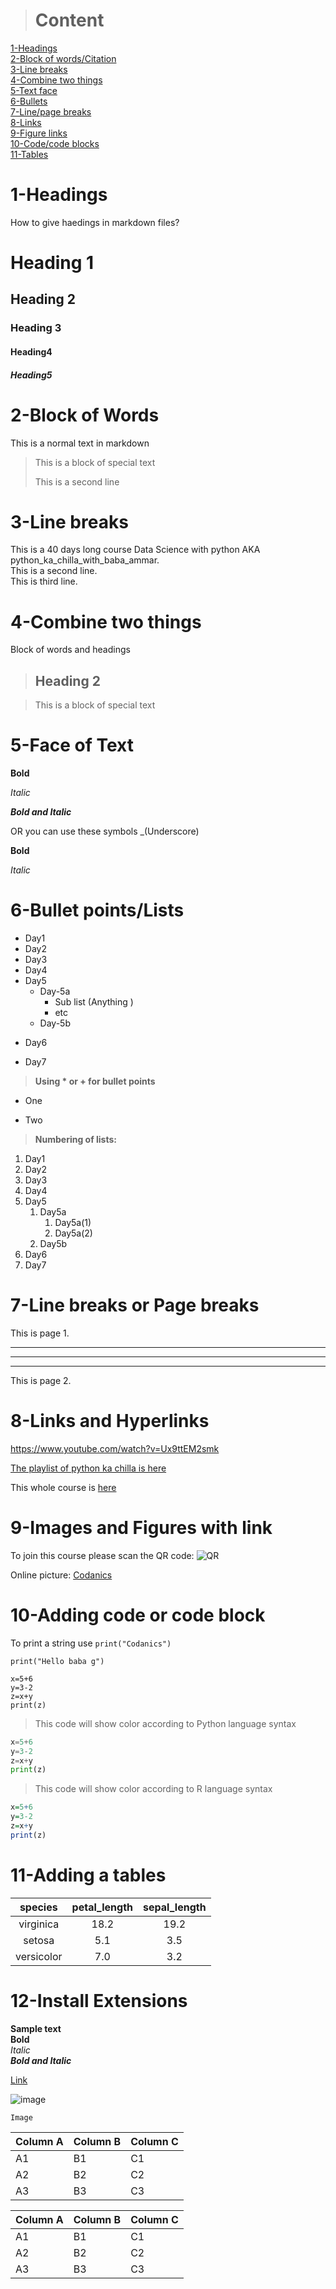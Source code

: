 ># Content

[1-Headings](#1-headings)\
[2-Block of words/Citation](#2-block-of-words)\
[3-Line breaks](#3-line-breaks)\
[4-Combine two things](#4-combine-two-things)\
[5-Text face](#5-face-of-text)\
[6-Bullets](#6-bullet-pointslists)\
[7-Line/page breaks](#7-line-beaks-or-page-breaks)\
[8-Links](#8-links-and-hyperlinks)\
[9-Figure links](#9-images-and-figures-with-link)\
[10-Code/code blocks](#10-adding-code-or-code-block)\
[11-Tables](#11-adding-a-tables)


<!-- Comment -->
# 1-Headings
How to give haedings in markdown files?
# Heading 1
## Heading 2
### Heading 3
#### Heading4
##### Heading5


# 2-Block of Words
This is a normal text in markdown

> This is a block of special text
>
> This is a second line


# 3-Line breaks
This is a 40 days long course Data Science with python AKA
python_ka_chilla_with_baba_ammar.\
This is a second line.\
This is third line.


# 4-Combine two things
Block of words and headings
>## Heading 2

> This is a block of special text


# 5-Face of Text
**Bold**

*Italic*

***Bold and Italic***

OR you can use these symbols
_(Underscore)

__Bold__

_Italic_

# 6-Bullet points/Lists
- Day1
- Day2
- Day3
- Day4
- Day5 
    - Day-5a
        - Sub list (Anything )
        - etc 
    - Day-5b
+ Day6
* Day7
  
> __Using * or + for bullet points__
* One 
+ Two
  
 > __Numbering of lists:__
 
1. Day1
2. Day2
3. Day3
3. Day4
5. Day5
   1. Day5a
        1. Day5a(1)
        2. Day5a(2)
   2. Day5b
6. Day6
7. Day7
   
# 7-Line breaks or Page breaks
This is page 1.

---
___
***

This is page 2.

# 8-Links and Hyperlinks
<https://www.youtube.com/watch?v=Ux9ttEM2smk>

[The playlist of python ka chilla is here](https://www.youtube.com/watch?v=Ux9ttEM2smk)

[Codanics]:https://www.youtube.com/watch?v=Ux9ttEM2smk

This whole course is [here][Codanics]


# 9-Images and Figures with link
To join this course please scan the QR code:
![QR](qr.png)

Online picture:
[Codanics](https://www.google.com/search?sca_esv=c839f9702c677c11&sxsrf=ADLYWIJ3Pf_0uYDxIaO9LeTi7IsNs5WZzA:1722170498472&q=codanics&udm=2&fbs=AEQNm0Aa4sjWe7Rqy32pFwRj0UkWd8nbOJfsBGGB5IQQO6L3J_86uWOeqwdnV0yaSF-x2joZDvir2QxhZkTA8rK1etu4ohtqlTKXOQ56HmFa2r_epkbRAe7iB17TPYYRmar9NQbtqLCypDKnkds0QbbF2aLJ8b6KqDHGpfrsETgDV5kKa710n491edL88sEzMXSG1Wpm6jkA&sa=X&sqi=2&ved=2ahUKEwif07aG4cmHAxV287sIHeEoDrgQtKgLegQIBxAB&biw=1366&bih=607&dpr=1#vhid=-3KVuJG-Yk6cOM&vssid=mosaic)


# 10-Adding code or code block
<!-- back ticks -->
To print a string use `print("Codanics")`

```
print("Hello baba g")
```


```
x=5+6
y=3-2
z=x+y
print(z)

```

>This code will show color according to Python language syntax
```python
x=5+6
y=3-2
z=x+y
print(z)

```

>This code will show color according to R language syntax
```r
x=5+6
y=3-2
z=x+y
print(z)

```


# 11-Adding a tables
| species | petal_length | sepal_length |
| :-----: | :----------: | :------------: |
| virginica | 18.2 | 19.2 |
| setosa | 5.1 | 3.5 |
| versicolor | 7.0 | 3.2


# 12-Install Extensions

**Sample text**\
**Bold**\
_Italic_\
**_Bold and Italic_**


[Link](https://www.youtube.com/watch?v=Ux9ttEM2smk)

<!-- [image](qr.png) -->

![image](qr.png)

```
Image

```

  
Column A | Column B | Column C
---------|----------|---------
 A1 | B1 | C1
 A2 | B2 | C2
 A3 | B3 | C3




Column A | Column B | Column C
---------|----------|---------
 A1 | B1 | C1
 A2 | B2 | C2
 A3 | B3 | C3

